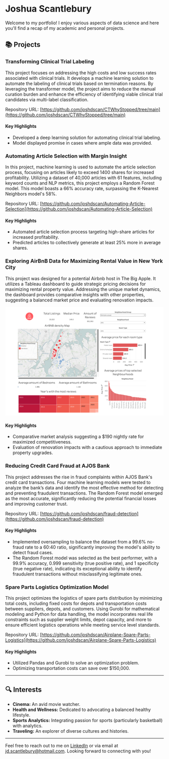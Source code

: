# Joshua Scantlebury

Welcome to my portfolio! I enjoy various aspects of data science and here you'll find a recap of my academic and personal projects.

## 📚 Projects

### Transforming Clinical Trial Labeling

This project focuses on addressing the high costs and low success rates associated with clinical trials. It develops a machine learning solution to automate the labeling of clinical trials based on termination reasons. By leveraging the transformer model, the project aims to reduce the manual curation burden and enhance the efficiency of identifying viable clinical trial candidates via multi-label classification.

Repository URL: [https://github.com/joshdscan/CTWhyStopped/tree/main](https://github.com/joshdscan/CTWhyStopped/tree/main)

#### Key Highlights
- Developed a deep learning solution for automating clinical trial labeling.
- Model displayed promise in cases where ample data was provided.

### Automating Article Selection with Margin Insight

In this project, machine learning is used to automate the article selection process, focusing on articles likely to exceed 1400 shares for increased profitability. Utilizing a dataset of 40,000 articles with 61 features, including keyword counts and NLP metrics, this project employs a Random Forest model. This model boasts a 66% accuracy rate, surpassing the K-Nearest Neighbors model's 58%.

Repository URL: [https://github.com/joshdscan/Automating-Article-Selection](https://github.com/joshdscan/Automating-Article-Selection)

#### Key Highlights
- Automated article selection process targeting high-share articles for increased profitability.
- Predicted articles to collectively generate at least 25% more in average shares.

### Exploring AirBnB Data for Maximizing Rental Value in New York City

This project was designed for a potential Airbnb host in The Big Apple. It utilizes a Tableau dashboard to guide strategic pricing decisions for maximizing rental property value. Addressing the unique market dynamics, the dashboard provides comparative insights with other properties, suggesting a balanced market price and evaluating renovation impacts.

![AirBnB Dashboard](AirBnB%20Dashboard.png)

#### Key Highlights
- Comparative market analysis suggesting a $190 nightly rate for maximized competitiveness.
- Evaluation of renovation impacts with a cautious approach to immediate property upgrades.

### Reducing Credit Card Fraud at AJOS Bank

This project addresses the rise in fraud complaints within AJOS Bank's credit card transactions. Four machine learning models were tested to analyze the bank’s data and identify the most effective method for detecting and preventing fraudulent transactions. The Random Forest model emerged as the most accurate, significantly reducing the potential financial losses and improving customer trust.

Repository URL:  [https://github.com/joshdscan/fraud-detection](https://github.com/joshdscan/fraud-detection)

#### Key Highlights
- Implemented oversampling to balance the dataset from a 99.6% no-fraud rate to a 60:40 ratio, significantly improving the model's ability to detect fraud cases.
- The Random Forest model was selected as the best performer, with a 99.9% accuracy, 0.999 sensitivity (true positive rate), and 1 specificity (true negative rate), indicating its exceptional ability to identify fraudulent transactions without misclassifying legitimate ones.

### Spare Parts Logistics Optimization Model

This project optimizes the logistics of spare parts distribution by minimizing total costs, including fixed costs for depots and transportation costs between suppliers, depots, and customers. Using Gurobi for mathematical modeling and Python for data handling, the model incorporates real life constraints such as supplier weight limits, depot capacity,  and more to ensure efficient logistics operations while meeting service level standards.

Repository URL: [https://github.com/joshdscan/Airplane-Spare-Parts-Logistics](https://github.com/joshdscan/Airplane-Spare-Parts-Logistics)

#### Key Highlights
- Utilized Pandas and Gurobi to solve an optimization problem.
- Optimizing transportation costs can save over $150,000.

---

## 🔍 Interests

- **Cinema:** An avid movie watcher.
- **Health and Wellness:** Dedicated to advocating a balanced healthy lifestyle.
- **Sports Analytics:** Integrating passion for sports (particularly basketball) with analytics.
- **Traveling:**  An explorer of diverse cultures and histories.

---

Feel free to reach out to me on [LinkedIn](https://www.linkedin.com/in/joshuadscantlebury) or via email at jd.scantlebury@hotmail.com. Looking forward to connecting with you!
